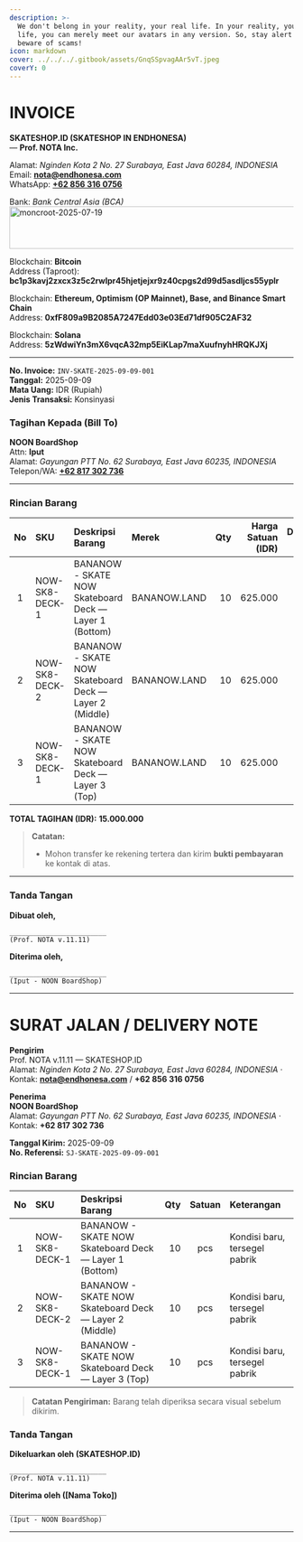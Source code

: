 ```yaml
---
description: >-
  We don't belong in your reality, your real life. In your reality, your real
  life, you can merely meet our avatars in any version. So, stay alert and
  beware of scams!
icon: markdown
cover: ../../../.gitbook/assets/GnqSSpvagAAr5vT.jpeg
coverY: 0
---
```


# INVOICE

**SKATESHOP.ID (SKATESHOP IN ENDHONESA)**  
— **Prof. NOTA Inc.**  

Alamat: _Nginden Kota 2 No. 27 Surabaya, East Java 60284, INDONESIA_  
Email: **nota@endhonesa.com**  
WhatsApp: [**+62 856 316 0756**](https://wa.me/628563160756)  

Bank: _Bank Central Asia (BCA)_  
<img width="554" height="75" alt="moncroot-2025-07-19" src="https://github.com/user-attachments/assets/b5c5734b-e8bc-4c8d-80d5-d9fa094d8704" />

Blockchain: **Bitcoin**  
Address (Taproot): **bc1p3kavj2zxcx3z5c2rwlpr45hjetjejxr9z40cpgs2d99d5asdljcs55yplr**

Blockchain: **Ethereum, Optimism (OP Mainnet), Base, and Binance Smart Chain**  
Address: **0xfF809a9B2085A7247Edd03e03Ed71df905C2AF32**

Blockchain: **Solana**  
Address: **5zWdwiYn3mX6vqcA32mp5EiKLap7maXuufnyhHRQKJXj**

---

**No. Invoice:** `INV-SKATE-2025-09-09-001`  
**Tanggal:** 2025-09-09  
**Mata Uang:** IDR (Rupiah)  
**Jenis Transaksi:** Konsinyasi  

### Tagihan Kepada (Bill To)
**NOON BoardShop**  
Attn: **Iput**  
Alamat: _Gayungan PTT No. 62 Surabaya, East Java 60235, INDONESIA_  
Telepon/WA: **[+62 817 302 736](http://wa.me/62817302736)**

---

### Rincian Barang
| No | SKU             | Deskripsi Barang                                            | Merek        | Qty | Harga Satuan (IDR) | Diskon (%) | Jumlah (IDR) |
|:--:|:----------------|:------------------------------------------------------------|:-------------|----:|-------------------:|-----------:|-------------:|
| 1  | NOW-SK8-DECK-1  | BANANOW - SKATE NOW Skateboard Deck — Layer 1 (Bottom)      | BANANOW.LAND |  10 | 625.000            | 20         | _5.000.000_  |
| 2  | NOW-SK8-DECK-2  | BANANOW - SKATE NOW Skateboard Deck — Layer 2 (Middle)      | BANANOW.LAND |  10 | 625.000            | 20         | _5.000.000_  |
| 3  | NOW-SK8-DECK-1  | BANANOW - SKATE NOW Skateboard Deck — Layer 3 (Top)         | BANANOW.LAND |  10 | 625.000            | 20         | _5.000.000_  |
  
**TOTAL TAGIHAN (IDR):** **15.000.000**

> **Catatan:**  
> - Mohon transfer ke rekening tertera dan kirim **bukti pembayaran** ke kontak di atas.

---

### Tanda Tangan
**Dibuat oleh,**

```
________________________
(Prof. NOTA v.11.11)
```

**Diterima oleh,**

```
________________________
(Iput - NOON BoardShop)
```

---

# SURAT JALAN / DELIVERY NOTE

**Pengirim**  
Prof. NOTA v.11.11 — SKATESHOP.ID  
Alamat: _Nginden Kota 2 No. 27 Surabaya, East Java 60284, INDONESIA_ · Kontak: **nota@endhonesa.com** / **+62 856 316 0756**

**Penerima**  
**NOON BoardShop**  
Alamat: _Gayungan PTT No. 62 Surabaya, East Java 60235, INDONESIA_ · Kontak: **+62 817 302 736**

**Tanggal Kirim:** 2025-09-09  
**No. Referensi:** `SJ-SKATE-2025-09-09-001`

### Rincian Barang
| No | SKU             | Deskripsi Barang                                       | Qty | Satuan | Keterangan                     |
|:--:|:----------------|:-------------------------------------------------------|----:|:------:|:-------------------------------|
| 1  | NOW-SK8-DECK-1  | BANANOW - SKATE NOW Skateboard Deck — Layer 1 (Bottom) | 10  | pcs    | Kondisi baru, tersegel pabrik  |
| 2  | NOW-SK8-DECK-2  | BANANOW - SKATE NOW Skateboard Deck — Layer 2 (Middle) | 10  | pcs    | Kondisi baru, tersegel pabrik  |
| 3  | NOW-SK8-DECK-1  | BANANOW - SKATE NOW Skateboard Deck — Layer 3 (Top)    | 10  | pcs    | Kondisi baru, tersegel pabrik  |


> **Catatan Pengiriman:** Barang telah diperiksa secara visual sebelum dikirim.

### Tanda Tangan
**Dikeluarkan oleh (SKATESHOP.ID)**

```
________________________
(Prof. NOTA v.11.11)
```

**Diterima oleh ([Nama Toko])**

```
________________________
(Iput - NOON BoardShop)
```

---
